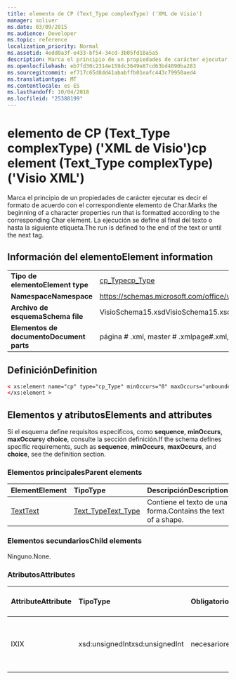 ```yaml
---
title: elemento de CP (Text_Type complexType) ('XML de Visio')
manager: soliver
ms.date: 03/09/2015
ms.audience: Developer
ms.topic: reference
localization_priority: Normal
ms.assetid: 4edd0a3f-e433-bf54-34cd-3b05fd10a5a5
description: Marca el principio de un propiedades de carácter ejecutar es decir el formato de acuerdo con el correspondiente elemento de Char. La ejecución se define al final del texto o hasta la siguiente etiqueta.
ms.openlocfilehash: eb7fd30c2314e159dc3649e87cd63bd4090ba283
ms.sourcegitcommit: ef717c65d8dd41ababffb01eafc443c79950aed4
ms.translationtype: MT
ms.contentlocale: es-ES
ms.lasthandoff: 10/04/2018
ms.locfileid: "25388199"
---
```

# <a name="cp-element-texttype-complextype-visio-xml"></a><span data-ttu-id="df38e-104">elemento de CP (Text_Type complexType) ('XML de Visio')</span><span class="sxs-lookup"><span data-stu-id="df38e-104">cp element (Text_Type complexType) ('Visio XML')</span></span>

<span data-ttu-id="df38e-105">Marca el principio de un propiedades de carácter ejecutar es decir el formato de acuerdo con el correspondiente elemento de Char.</span><span class="sxs-lookup"><span data-stu-id="df38e-105">Marks the beginning of a character properties run that is formatted according to the corresponding Char element.</span></span> <span data-ttu-id="df38e-106">La ejecución se define al final del texto o hasta la siguiente etiqueta.</span><span class="sxs-lookup"><span data-stu-id="df38e-106">The run is defined to the end of the text or until the next tag.</span></span>
  
## <a name="element-information"></a><span data-ttu-id="df38e-107">Información del elemento</span><span class="sxs-lookup"><span data-stu-id="df38e-107">Element information</span></span>

|||
|:-----|:-----|
|<span data-ttu-id="df38e-108">**Tipo de elemento**</span><span class="sxs-lookup"><span data-stu-id="df38e-108">**Element type**</span></span> <br/> |[<span data-ttu-id="df38e-109">cp_Type</span><span class="sxs-lookup"><span data-stu-id="df38e-109">cp_Type</span></span>](cp_type-complextypevisio-xml.md) <br/> |
|<span data-ttu-id="df38e-110">**Namespace**</span><span class="sxs-lookup"><span data-stu-id="df38e-110">**Namespace**</span></span> <br/> |https://schemas.microsoft.com/office/visio/2012/main  <br/> |
|<span data-ttu-id="df38e-111">**Archivo de esquema**</span><span class="sxs-lookup"><span data-stu-id="df38e-111">**Schema file**</span></span> <br/> |<span data-ttu-id="df38e-112">VisioSchema15.xsd</span><span class="sxs-lookup"><span data-stu-id="df38e-112">VisioSchema15.xsd</span></span>  <br/> |
|<span data-ttu-id="df38e-113">**Elementos de documento**</span><span class="sxs-lookup"><span data-stu-id="df38e-113">**Document parts**</span></span> <br/> |<span data-ttu-id="df38e-114">página # .xml, master # .xml</span><span class="sxs-lookup"><span data-stu-id="df38e-114">page#.xml, master#.xml</span></span>  <br/> |
   
## <a name="definition"></a><span data-ttu-id="df38e-115">Definición</span><span class="sxs-lookup"><span data-stu-id="df38e-115">Definition</span></span>

```XML
< xs:element name="cp" type="cp_Type" minOccurs="0" maxOccurs="unbounded" >
</xs:element >
```

## <a name="elements-and-attributes"></a><span data-ttu-id="df38e-116">Elementos y atributos</span><span class="sxs-lookup"><span data-stu-id="df38e-116">Elements and attributes</span></span>

<span data-ttu-id="df38e-117">Si el esquema define requisitos específicos, como **sequence**, **minOccurs**, **maxOccurs**y **choice**, consulte la sección definición.</span><span class="sxs-lookup"><span data-stu-id="df38e-117">If the schema defines specific requirements, such as **sequence**, **minOccurs**, **maxOccurs**, and **choice**, see the definition section.</span></span> 
  
### <a name="parent-elements"></a><span data-ttu-id="df38e-118">Elementos principales</span><span class="sxs-lookup"><span data-stu-id="df38e-118">Parent elements</span></span>

|<span data-ttu-id="df38e-119">**Element**</span><span class="sxs-lookup"><span data-stu-id="df38e-119">**Element**</span></span>|<span data-ttu-id="df38e-120">**Tipo**</span><span class="sxs-lookup"><span data-stu-id="df38e-120">**Type**</span></span>|<span data-ttu-id="df38e-121">**Descripción**</span><span class="sxs-lookup"><span data-stu-id="df38e-121">**Description**</span></span>|
|:-----|:-----|:-----|
|[<span data-ttu-id="df38e-122">Text</span><span class="sxs-lookup"><span data-stu-id="df38e-122">Text</span></span>](text-element-shapesheet_type-complextypevisio-xml.md) <br/> |[<span data-ttu-id="df38e-123">Text_Type</span><span class="sxs-lookup"><span data-stu-id="df38e-123">Text_Type</span></span>](text_type-complextypevisio-xml.md) <br/> |<span data-ttu-id="df38e-124">Contiene el texto de una forma.</span><span class="sxs-lookup"><span data-stu-id="df38e-124">Contains the text of a shape.</span></span>  <br/> |
   
### <a name="child-elements"></a><span data-ttu-id="df38e-125">Elementos secundarios</span><span class="sxs-lookup"><span data-stu-id="df38e-125">Child elements</span></span>

<span data-ttu-id="df38e-126">Ninguno.</span><span class="sxs-lookup"><span data-stu-id="df38e-126">None.</span></span>
  
### <a name="attributes"></a><span data-ttu-id="df38e-127">Atributos</span><span class="sxs-lookup"><span data-stu-id="df38e-127">Attributes</span></span>

|<span data-ttu-id="df38e-128">**Attribute**</span><span class="sxs-lookup"><span data-stu-id="df38e-128">**Attribute**</span></span>|<span data-ttu-id="df38e-129">**Tipo**</span><span class="sxs-lookup"><span data-stu-id="df38e-129">**Type**</span></span>|<span data-ttu-id="df38e-130">**Obligatorio**</span><span class="sxs-lookup"><span data-stu-id="df38e-130">**Required**</span></span>|<span data-ttu-id="df38e-131">**Descripción**</span><span class="sxs-lookup"><span data-stu-id="df38e-131">**Description**</span></span>|<span data-ttu-id="df38e-132">**Valores posibles**</span><span class="sxs-lookup"><span data-stu-id="df38e-132">**Possible values**</span></span>|
|:-----|:-----|:-----|:-----|:-----|
|<span data-ttu-id="df38e-133">IX</span><span class="sxs-lookup"><span data-stu-id="df38e-133">IX</span></span>  <br/> |<span data-ttu-id="df38e-134">xsd:unsignedInt</span><span class="sxs-lookup"><span data-stu-id="df38e-134">xsd:unsignedInt</span></span>  <br/> |<span data-ttu-id="df38e-135">necesario</span><span class="sxs-lookup"><span data-stu-id="df38e-135">required</span></span>  <br/> |<span data-ttu-id="df38e-136">El índice del elemento de Char que representa esta propiedad ejecutar.</span><span class="sxs-lookup"><span data-stu-id="df38e-136">The Char element index that this property run represents.</span></span>  <br/> |<span data-ttu-id="df38e-137">Valores del tipo xsd:unsignedInt.</span><span class="sxs-lookup"><span data-stu-id="df38e-137">Values of the xsd:unsignedInt type.</span></span>  <br/> |
   

